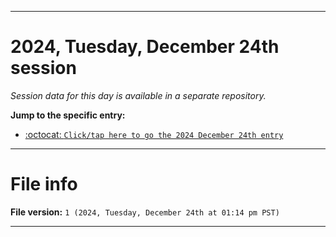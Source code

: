 
***

# 2024, Tuesday, December 24th session

_Session data for this day is available in a separate repository._

**Jump to the specific entry:**

- [:octocat: `Click/tap here to go the 2024 December 24th entry`](https://github.com/seanpm2001/SeansLifeArchive_Images_TinyTower_Y2024/tree/SeansLifeArchive_Images_TinyTower_Y2024_Main-dev/2024/12_December/24/)

***

# File info

**File version:** `1 (2024, Tuesday, December 24th at 01:14 pm PST)`

***
